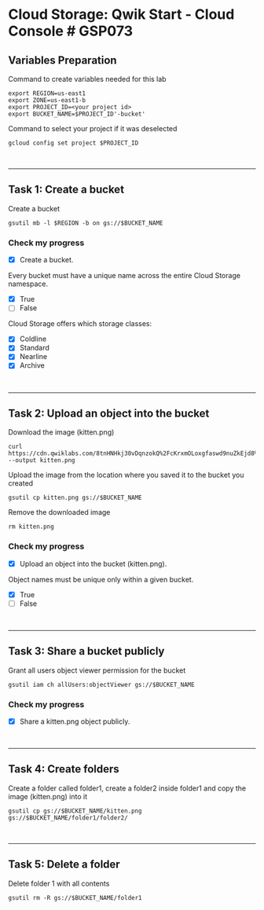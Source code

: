 # **Cloud Storage: Qwik Start - Cloud Console # GSP073**

## **Variables Preparation**

Command to create variables needed for this lab

    export REGION=us-east1
    export ZONE=us-east1-b
    export PROJECT_ID=<your project id>
    export BUCKET_NAME=$PROJECT_ID'-bucket'

Command to select your project if it was deselected

    gcloud config set project $PROJECT_ID

<br>

---

## **Task 1: Create a bucket**

Create a bucket

    gsutil mb -l $REGION -b on gs://$BUCKET_NAME

### **Check my progress**

- [x] Create a bucket.

Every bucket must have a unique name across the entire Cloud Storage namespace.
- [x] True
- [ ] False

Cloud Storage offers which storage classes:
- [x] Coldline
- [x] Standard
- [x] Nearline
- [x] Archive

<br>

---

## **Task 2: Upload an object into the bucket**
Download the image (kitten.png)
    
    curl https://cdn.qwiklabs.com/8tnHNHkj30vDqnzokQ%2FcKrxmOLoxgfaswd9nuZkEjd8%3D --output kitten.png

Upload the image from the location where you saved it to the bucket you created

    gsutil cp kitten.png gs://$BUCKET_NAME

Remove the downloaded image

    rm kitten.png

### **Check my progress**

- [x] Upload an object into the bucket (kitten.png).

Object names must be unique only within a given bucket.
- [x] True
- [ ] False

<br>

---

## **Task 3: Share a bucket publicly**
Grant all users object viewer permission for the bucket

    gsutil iam ch allUsers:objectViewer gs://$BUCKET_NAME



### **Check my progress**

- [x] Share a kitten.png object publicly.

<br>

---

## **Task 4: Create folders**
Create a folder called folder1, create a folder2 inside folder1 and copy the image (kitten.png) into it

    gsutil cp gs://$BUCKET_NAME/kitten.png gs://$BUCKET_NAME/folder1/folder2/

<br>

---

## **Task 5: Delete a folder**
Delete folder 1 with all contents

    gsutil rm -R gs://$BUCKET_NAME/folder1
